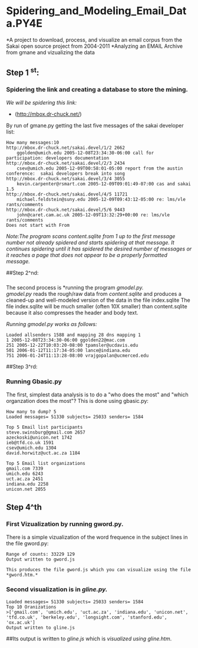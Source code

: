 # Spidering_and_Modeling_Email_Data.PY4E
*A project to download, process, and visualize an email corpus from the Sakai open source project from 2004-2011
*Analyzing an EMAIL Archive from gmane and vizualizing the data

## Step 1 <sup>st</sup>: 
### Spidering the link and creating a database to store the mining.

*We will be spidering this link:* 
- (http://mbox.dr-chuck.net/)

By run of gmane.py getting the last five messages of the
sakai developer list:

```
How many messages:10
http://mbox.dr-chuck.net/sakai.devel/1/2 2662
    ggolden@umich.edu 2005-12-08T23:34:30-06:00 call for participation: developers documentation
http://mbox.dr-chuck.net/sakai.devel/2/3 2434
    csev@umich.edu 2005-12-09T00:58:01-05:00 report from the austin conference:  sakai developers break into song
http://mbox.dr-chuck.net/sakai.devel/3/4 3055
    kevin.carpenter@rsmart.com 2005-12-09T09:01:49-07:00 cas and sakai 1.5
http://mbox.dr-chuck.net/sakai.devel/4/5 11721
    michael.feldstein@suny.edu 2005-12-09T09:43:12-05:00 re: lms/vle rants/comments
http://mbox.dr-chuck.net/sakai.devel/5/6 9443
    john@caret.cam.ac.uk 2005-12-09T13:32:29+00:00 re: lms/vle rants/comments
Does not start with From 
```

*Note:The program scans content.sqlite from 1 up to the first message number not
already spidered and starts spidering at that message.  It continues spidering
until it has spidered the desired number of messages or it reaches a page
that does not appear to be a properly formatted message.*

##Step 2^nd:
###
The second process is 
*running the program *gmodel.py.  
    gmodel.py* reads the rough/raw data from *content.sqlite* and produces a cleaned-up and well-modeled version of the data in the file index.sqlite The file  index.sqlite will be much smaller (often 10X smaller) than content.sqlite because it also compresses the header and body text.


*Running gmodel.py works as follows:*
```
Loaded allsenders 1588 and mapping 28 dns mapping 1
1 2005-12-08T23:34:30-06:00 ggolden22@mac.com
251 2005-12-22T10:03:20-08:00 tpamsler@ucdavis.edu
501 2006-01-12T11:17:34-05:00 lance@indiana.edu
751 2006-01-24T11:13:28-08:00 vrajgopalan@ucmerced.edu
```

##Step 3^rd:
### Running Gbasic.py

The first, simplest data analysis is to do a "who does the most" and "which 
organzation does the most"?  This is done using gbasic.py:

```
How many to dump? 5
Loaded messages= 51330 subjects= 25033 senders= 1584

Top 5 Email list participants
steve.swinsburg@gmail.com 2657
azeckoski@unicon.net 1742
ieb@tfd.co.uk 1591
csev@umich.edu 1304
david.horwitz@uct.ac.za 1184

Top 5 Email list organizations
gmail.com 7339
umich.edu 6243
uct.ac.za 2451
indiana.edu 2258
unicon.net 2055
```

## Step 4^th
### First Vizualization by running gword.py.

There is a simple vizualization of the word frequence in the subject lines
in the file gword.py:

```
Range of counts: 33229 129
Output written to gword.js

This produces the file gword.js which you can visualize using the file 
*gword.htm.*
```
### Second visualization is in *gline.py.*

```
Loaded messages= 51330 subjects= 25033 senders= 1584
Top 10 Oranizations
>['gmail.com', 'umich.edu', 'uct.ac.za', 'indiana.edu', 'unicon.net', 'tfd.co.uk', 'berkeley.edu', 'longsight.com', 'stanford.edu', 'ox.ac.uk']
Output written to gline.js
```

##Its output is written to *gline.js* which is *visualized using gline.htm*.
